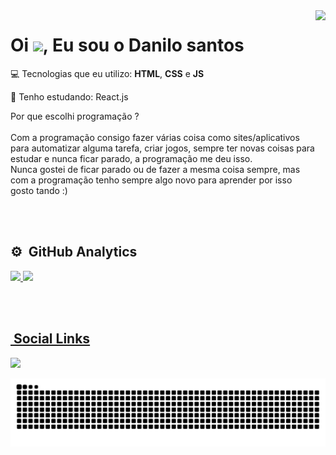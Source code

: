 <img align="right" height="300" src="https://raw.githubusercontent.com/MicaelliMedeiros/micaellimedeiros/master/image/computer-illustration.png"/>

<h1 align="left">Oi <img src="https://raw.githubusercontent.com/kaueMarques/kaueMarques/master/hi.gif" width="30px">, Eu sou o Danilo santos</h1>

💻 Tecnologias que eu utilizo: **HTML**, **CSS** e **JS**

🎯 Tenho estudando: React.js

Por que escolhi programação ?
<br><br>
Com a programação consigo fazer várias coisa como sites/aplicativos para automatizar alguma tarefa, criar jogos, sempre ter novas coisas para estudar e nunca ficar parado,
a programação me deu isso.
<br>
Nunca gostei de ficar parado ou de fazer a mesma coisa sempre, mas com a programação tenho sempre algo novo para aprender por isso gosto tando :)


<br><br>

## ⚙️ &nbsp;GitHub Analytics
<div>
  <a href="https://github.com/DaniloSreis">
  <img height="176em" src="https://github-readme-stats.vercel.app/api?username=DaniloSreis&show_icons=true&theme=tokyonight&include_all_commits=true&count_private=true"/>
  <img height="178em" src="https://github-readme-stats.vercel.app/api/top-langs/?username=DaniloSreis&layout=compact&langs_count=7&theme=tokyonight"/>
</div>
 
<br><br>

  ## &nbsp;Social Links
  
  <div>
  <a href="https://www.linkedin.com/in/danilo-santos-a78885217/" target="_blank"><img src="https://img.shields.io/badge/-LinkedIn-%230077B5?style=for-the-badge&logo=linkedin&logoColor=white" target="_blank"></a>
  </div>
  
![Snake animation](https://github.com/DaniloSreis/DaniloSreis/blob/output/github-contribution-grid-snake.svg)
